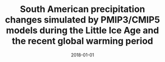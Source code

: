 ---
title: "South American precipitation changes simulated by PMIP3/CMIP5 models during the Little Ice Age and the recent global warming period"
collection: publications
permalink: /publication/2018-01-01-South-American-precipitation-changes-simulated-by-PMIP3CMIP5-models-during-the-Little-Ice-Age-and-the-recent-global-warming-period
date: 2018-01-01
venue: 'International Journal of Climatology'
paperurl: 'https://rmets.onlinelibrary.wiley.com/doi/abs/10.1002/joc.5449'
citation: ' Diaz, Leandro B.,  Vera, Carolina S., &quot;South American precipitation changes simulated by PMIP3/CMIP5 models during the Little Ice Age and the recent global warming period.&quot; International Journal of Climatology, 2018.'
---